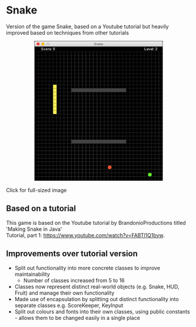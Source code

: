# Snake
Version of the game Snake, based on a Youtube tutorial but heavily improved based on techniques from other tutorials

<p align="center">
  <img src="https://github.com/corinm/Snake/blob/master/resources/GitHub_Snake1.png?raw=true" width="350" height="381" alt="Screenshot showing Snake game"/>
  <p>
  Click for full-sized image
  </p>
</p>

## Based on a tutorial
This game is based on the Youtube tutorial by BrandonioProductions titled 'Making Snake in Java'  
Tutorial, part 1: https://www.youtube.com/watch?v=FABTl1Q1byw.

## Improvements over tutorial version
* Split out functionality into more concrete classes to improve maintainability
  * Number of classes increased from 5 to 16
* Classes now represent distinct real-world objects (e.g. Snake, HUD, Fruit) and manage their own functionality
* Made use of encapsulation by splitting out distinct functionality into separate classes e.g. ScoreKeeper, KeyInput
* Split out colours and fonts into their own classes, using public constants - allows them to be changed easily in a single place

